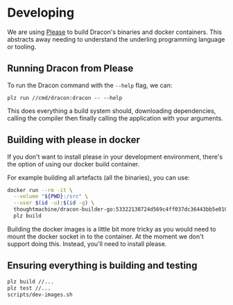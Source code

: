 # Developing

We are using [Please](https://please.build) to build Dracon's binaries and docker containers. This abstracts away needing to understand the underling programming language or tooling.

## Running Dracon from Please

To run the Dracon command with the `--help` flag, we can:

```
plz run //cmd/dracon:dracon -- --help
```

This does everything a build system should, downloading dependencies, calling the compiler then finally calling the application with your arguments.

## Building with please in docker

If you don't want to install please in your development environment, there's the option of using our docker build container.

For example building all artefacts (all the binaries), you can use:

```bash
docker run --rm -it \
  --volume "${PWD}:/src" \
  --user $(id -u):$(id -g) \
  thoughtmachine/dracon-builder-go:53322138724d569c4ff037dc36443bb5e0107aecd85e39b094ed8689b6cbc9dc \
  plz build
```

Building the docker images is a little bit more tricky as you would need to mount the docker socket in to the container. At the moment we don't support doing this. Instead, you'll need to install please.

## Ensuring everything is building and testing
```bash
plz build //...
plz test //...
scripts/dev-images.sh
```
